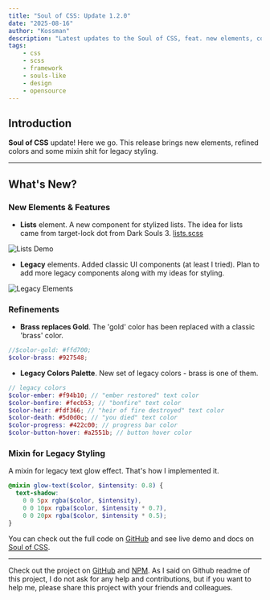 ```yaml
---
title: "Soul of CSS: Update 1.2.0"
date: "2025-08-16"
author: "Kossman"
description: "Latest updates to the Soul of CSS, feat. new elements, colors."
tags:
    - css
    - scss
    - framework
    - souls-like
    - design
    - opensource
---
```


## Introduction

**Soul of CSS** update! Here we go.
This release brings new elements, refined colors and some mixin shit for legacy styling.

---

## What's New?

### New Elements & Features

- **Lists** element. A new component for stylized lists. The idea for lists came from target-lock dot from Dark Souls 3. [lists.scss](https://github.com/stkossman/soul-of-css/blob/main/scss/elements/lists.scss)

![Lists Demo](https://i.ibb.co/dw3XXbww/image.png)

- **Legacy** elements. Added classic UI components (at least I tried). Plan to add more legacy components along with my ideas for styling.

![Legacy Elements](https://i.ibb.co/JWcyZfKB/image-2025-08-16-224346228.png)

### Refinements

- **Brass replaces Gold**. The 'gold' color has been replaced with a classic 'brass' color.
```scss
//$color-gold: #ffd700;
$color-brass: #927548;
```
- **Legacy Colors Palette**. New set of legacy colors - brass is one of them.
```scss
// legacy colors
$color-ember: #f94b10; // "ember restored" text color
$color-bonfire: #fecb53; // "bonfire" text color
$color-heir: #fdf366; // "heir of fire destroyed" text color
$color-death: #5d0d0c; // "you died" text color
$color-progress: #422c00; // progress bar color
$color-button-hover: #a2551b; // button hover color
```

### Mixin for Legacy Styling
A mixin for legacy text glow effect. That's how I implemented it.
```scss
@mixin glow-text($color, $intensity: 0.8) {
  text-shadow:
    0 0 5px rgba($color, $intensity),
    0 0 10px rgba($color, $intensity * 0.7),
    0 0 20px rgba($color, $intensity * 0.5);
}
```

You can check out the full code on [GitHub](https://github.com/stkossman/soul-of-css) and see live demo and docs on [Soul of CSS](https://soul-of-css.vercel.app).

---
Check out the project on [GitHub](https://github.com/stkossman/soul-of-css) and [NPM](https://www.npmjs.com/package/soul-of-css).
As I said on Github readme of this project, I do not ask for any help and contributions, but if you want to help me, please share this project with your friends and colleagues.